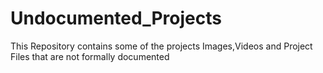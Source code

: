 # Undocumented_Projects
This Repository contains some of the projects Images,Videos and Project Files that are not formally documented 
